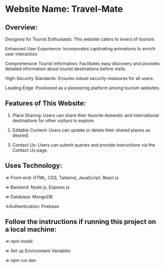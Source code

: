# Website Name: Travel-Mate 

## Overview:
Designed for Tourist Enthusiasts: This website caters to lovers of tourism.

Enhanced User Experience: Incorporates captivating animations to enrich user interaction.

Comprehensive Tourist Information: Facilitates easy discovery and provides detailed information about tourist destinations before visits.

High-Security Standards: Ensures robust security measures for all users.

Leading Edge: Positioned as a pioneering platform among tourism websites.

## Features of This Website:
1. Place Sharing: Users can share their favorite domestic and international destinations for other
   visitors to explore.
   
2. Editable Content: Users can update or delete their shared places as desired.
   
3. Contact Us: Users can submit queries and provide instructions via the Contact Us page.

## Uses Technology:
=> Front-end: HTML, CSS, Tailwind, JavaScript, React js

=> Backend: Node js, Express js

=> Database: MongoDB

=>Authentication: Firebase

## Follow the instructions if running this project on a local machine:
=> npm install

=> Set up Environment Variables

=> npm run dev



